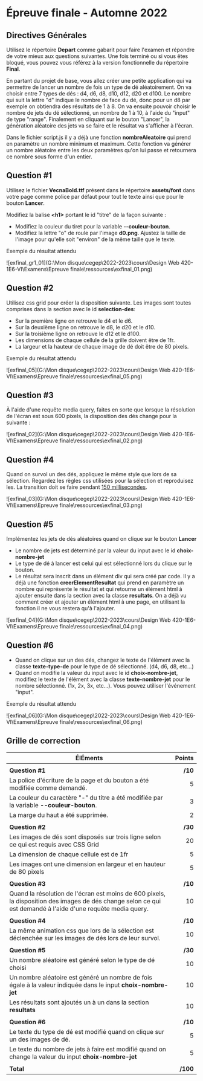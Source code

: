 # Épreuve finale - Automne 2022

## Directives Générales

Utilisez le répertoire **Depart** comme gabarit pour faire l'examen et répondre de votre
mieux aux questions suivantes. Une fois terminé ou si vous êtes bloqué, vous pouvez vous
référez à la version fonctionnelle du répertoire **Final**.

En partant du projet de base, vous allez créer une petite application qui va permettre de lancer un nombre de fois un type de dé aléatoirement. On va choisir entre 7 types de dés : d4, d6, d8, d10, d12, d20 et d100. Le nombre qui suit la lettre "d" indique le nombre de face du dé, donc pour un d8 par exemple on obtiendra des résultats de 1 à 8. On va ensuite pouvoir choisir le nombre de jets du dé sélectionné, un nombre de 1 à 10, à l'aide du "input" de type "range". Finalement en cliquant sur le bouton "Lancer", la génération aléatoire des jets va se faire et le résultat va s'afficher à l'écran.

Dans le fichier script.js il y a déjà une fonction **nombreAleatoire** qui prend en paramètre un nombre minimum et maximum. Cette fonction va générer un nombre aléatoire entre les deux paramètres qu'on lui passe et retournera ce nombre sous forme d'un entier.

## Question #1

Utilisez le fichier **VecnaBold.ttf** présent dans le répertoire **assets/font** dans votre page comme police par défaut pour tout le texte ainsi que pour le bouton **Lancer**.

Modifiez la balise **\<h1>** portant le id "titre" de la façon suivante : 

- Modifiez la couleur du tiret pour la variable **--couleur-bouton**.
- Modifiez la lettre "o" de roule par l'image **d0.png**. Ajustez la taille de l'image pour qu'elle soit "environ" de la même taille que le texte.

Exemple du résultat attendu

![exfinal_gr1_01](G:\Mon disque\cegep\2022-2023\cours\Design Web 420-1E6-VI\Examens\Epreuve finale\ressources\exfinal_01.png)

## Question #2

Utilisez css grid pour créer la disposition suivante. Les images sont toutes comprises dans la section avec le id **selection-des**: 

- Sur la première ligne on retrouve le d4 et le d6.
- Sur la deuxième ligne on retrouve le d8, le d20 et le d10.
- Sur la troisième ligne on retrouve le d12 et le d100.
- Les dimensions de chaque cellule de la grille doivent être de 1fr.
- La largeur et la hauteur de chaque image de dé doit être de 80 pixels.

Exemple du résultat attendu

![exfinal_05](G:\Mon disque\cegep\2022-2023\cours\Design Web 420-1E6-VI\Examens\Epreuve finale\ressources\exfinal_05.png)

## Question #3

À l'aide d'une requête media query, faites en sorte que lorsque la résolution de l'écran est sous 600 pixels, la disposition des dés change pour la suivante : 

![exfinal_02](G:\Mon disque\cegep\2022-2023\cours\Design Web 420-1E6-VI\Examens\Epreuve finale\ressources\exfinal_02.png)

## Question #4

Quand on survol un des dés, appliquez le même style que lors de sa sélection. Regardez les règles css utilisées pour la sélection et reproduisez les. La transition doit se faire pendant <u>150 millisecondes</u>.

![exfinal_03](G:\Mon disque\cegep\2022-2023\cours\Design Web 420-1E6-VI\Examens\Epreuve finale\ressources\exfinal_03.png)



## Question #5

Implémentez les jets de dés aléatoires quand on clique sur le bouton **Lancer**

- Le nombre de jets est déterminé par la valeur du input avec le id **choix-nombre-jet**
- Le type de dé à lancer est celui qui est sélectionné lors du clique sur le bouton.
- Le résultat sera inscrit dans un élément div qui sera créé par code. Il y a déjà une fonction **creerElementResultat** qui prend en paramètre un nombre qui représente le résultat et qui retourne un élément html à ajouter ensuite dans la section avec la classe **resultats**. On a déjà vu comment créer et ajouter un élément html à une page, en utilisant la fonction il ne vous restera qu'à l'ajouter.

![exfinal_04](G:\Mon disque\cegep\2022-2023\cours\Design Web 420-1E6-VI\Examens\Epreuve finale\ressources\exfinal_04.png)

## Question #6

- Quand on clique sur un des dés, changez le texte de l'élément avec la classe **texte-type-de** pour le type de dé sélectionné. (d4, d6, d8, etc...)
- Quand on modifie la valeur du input avec le id **choix-nombre-jet**, modifiez le texte de l'élément avec la classe **texte-nombre-jet** pour le nombre sélectionné. (1x, 2x, 3x, etc...). Vous pouvez utiliser l'événement "input".

Exemple du résultat attendu

![exfinal_06](G:\Mon disque\cegep\2022-2023\cours\Design Web 420-1E6-VI\Examens\Epreuve finale\ressources\exfinal_06.png)



## Grille de correction

| ÉlÉments                                                     |   Points |
| ------------------------------------------------------------ | -------: |
|                                                              |          |
| **Question #1**                                              |  **/10** |
| La police d'écriture de la page et du bouton a été modifiée comme demandé. |        5 |
| La couleur du caractère "-" du titre a été modifiée par la variable **--couleur-bouton**. |        3 |
| La marge du haut a été supprimée.                            |        2 |
|                                                              |          |
| **Question #2**                                              |  **/30** |
| Les images de dés sont disposés sur trois ligne selon ce qui est requis avec CSS Grid |       20 |
| La dimension de chaque cellule est de 1fr                    |        5 |
| Les images ont une dimension en largeur et en hauteur de 80 pixels |        5 |
|                                                              |          |
| **Question #3**                                              |  **/10** |
| Quand la résolution de l'écran est moins de 600 pixels, la disposition des images de dés change selon ce qui est demandé à l'aide d'une requète media query. |       10 |
|                                                              |          |
| **Question #4**                                              |  **/10** |
| La même animation css que lors de la sélection est déclenchée sur les images de dés lors de leur survol. |       10 |
|                                                              |          |
| **Question #5**                                              |  **/30** |
| Un nombre aléatoire est généré selon le type de dé choisi    |       10 |
| Un nombre aléatoire est généré un nombre de fois égale à la valeur indiquée dans le input **choix-nombre-jet** |       10 |
| Les résultats sont ajoutés un à un dans la section **resultats** |       10 |
|                                                              |          |
| **Question #6**                                              |  **/10** |
| Le texte du type de dé est modifié quand on clique sur un des images de dé. |        5 |
| Le texte du nombre de jets à faire est modifié quand on change la valeur du input **choix-nombre-jet** |        5 |
|                                                              |          |
| **Total**                                                    | **/100** |

  

  





